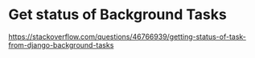 # Get status of Background Tasks

https://stackoverflow.com/questions/46766939/getting-status-of-task-from-django-background-tasks


